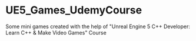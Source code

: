 # UE5_Games_UdemyCourse
 Some mini games created with the help of "Unreal Engine 5 C++ Developer: Learn C++ & Make Video Games" Course
